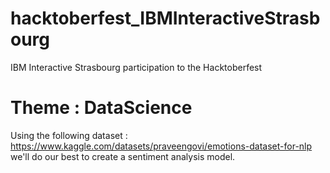 # hacktoberfest_IBMInteractiveStrasbourg
IBM Interactive Strasbourg participation to the Hacktoberfest

# Theme : DataScience
Using the following dataset : https://www.kaggle.com/datasets/praveengovi/emotions-dataset-for-nlp we'll do our best to create a sentiment analysis model.
